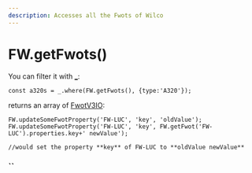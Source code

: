 ```yaml
---
description: Accesses all the Fwots of Wilco
---
```


# FW.getFwots\(\)

You can filter it with [\_](http://underscorejs.org/):

```text
const a320s = _.where(FW.getFwots(), {type:'A320'});
```

returns an array of [FwotV3IO](https://github.com/flightwatching/wilco-api/blob/master/java/com/fw/wilco/api/FwotV3IO.java):

```text
FW.updateSomeFwotProperty('FW-LUC', 'key', 'oldValue');
FW.updateSomeFwotProperty('FW-LUC', 'key', FW.getFwot('FW-LUC').properties.key+' newValue');

//would set the property **key** of FW-LUC to **oldValue newValue**
```

###  ``

